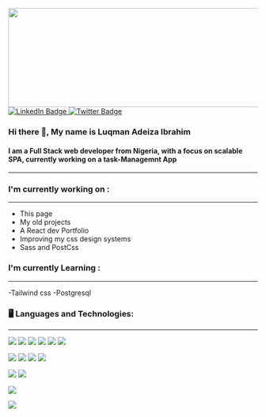 
<img src="https://media0.giphy.com/media/i4MAH84pqe2m2aVojc/200w.webp?cid=ecf05e477sg4ms9uim65ffxflxf0vyho745841en43j4i2p4&rid=200w.webp&ct=g"  width="700" height="200" >
<div id="badges">
  <a href="https://www.linkedin.com/in/luqman-ibrahim-62955222a/">
    <img src="https://img.shields.io/badge/LinkedIn-blue?style=for-the-badge&logo=linkedin&logoColor=white" alt="LinkedIn Badge"/>
  </a>
 
  <a href="your-twitter-URL">
    <img src="https://img.shields.io/badge/Twitter-blue?style=for-the-badge&logo=twitter&logoColor=white" alt="Twitter Badge"/>
  </a>
</div>

### Hi there 👋, My name is Luqman Adeiza Ibrahim
#### I am a Full Stack web developer from Nigeria, with a focus on scalable SPA, currently working on a task-Managemnt App


---
### I'm currently working on :
***
- This page
- My old projects
- A React dev Portfolio
- Improving my css design systems
- Sass and PostCss

### I'm currently Learning :
***
-Tailwind css
-Postgresql

### 🖥️ Languages and Technologies:
---
![](https://img.shields.io/badge/Code-HTML5-informational?style=flat&logo=html5&color=E34f26)
![](https://img.shields.io/badge/Code-JavaScript-informational?style=flat&logo=javascript&color=F7Df1E)
![](https://img.shields.io/badge/Code-Nodemon-informational?style=flat&logo=nodemon&color=76D04B)
![](https://img.shields.io/badge/Code-NodeJs-informational?style=flat&logo=nodedotjs&color=339933)
![](https://img.shields.io/badge/Code-MongoDB-informational?style=flat&logo=mongodb&color=47A24B)
![](https://img.shields.io/badge/Code-React-informational?style=flat&logo=react&color=61DAFB)


  ![](https://img.shields.io/badge/Style-CSS3-informational?style=flat&logo=css3&color=1572B6)
  ![](https://img.shields.io/badge/Style-Bootstrap-informational?style=flat&logo=bootstrap&color=7952B3)
  ![](https://img.shields.io/badge/Style-SCSS-informational?style=flat&logo=sass&color=cc6699)
  ![](https://img.shields.io/badge/Style-Tailwindcss-informational?style=flat&logo=tailwindcss&color=96B6D4)
  
  ![](https://img.shields.io/badge/Tools-Git-informational?style=flat&logo=git&color=F05032)
   ![](https://img.shields.io/badge/Tools-GitHub-informational?style=flat&logo=github&color=181717)
   
  ![](https://img.shields.io/badge/Tools-Figma-informational?style=flat&logo=figma&color=F24E1E)
  
  ![](https://img.shields.io/badge/Tools-Postman-informational?style=flat&logo=postman&color=FF6C37)
  




